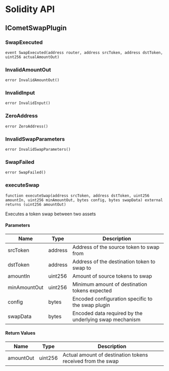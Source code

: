 # Solidity API

## ICometSwapPlugin

### SwapExecuted

```solidity
event SwapExecuted(address router, address srcToken, address dstToken, uint256 actualAmountOut)
```

### InvalidAmountOut

```solidity
error InvalidAmountOut()
```

### InvalidInput

```solidity
error InvalidInput()
```

### ZeroAddress

```solidity
error ZeroAddress()
```

### InvalidSwapParameters

```solidity
error InvalidSwapParameters()
```

### SwapFailed

```solidity
error SwapFailed()
```

### executeSwap

```solidity
function executeSwap(address srcToken, address dstToken, uint256 amountIn, uint256 minAmountOut, bytes config, bytes swapData) external returns (uint256 amountOut)
```

Executes a token swap between two assets

#### Parameters

| Name         | Type    | Description                                            |
| ------------ | ------- | ------------------------------------------------------ |
| srcToken     | address | Address of the source token to swap from               |
| dstToken     | address | Address of the destination token to swap to            |
| amountIn     | uint256 | Amount of source tokens to swap                        |
| minAmountOut | uint256 | Minimum amount of destination tokens expected          |
| config       | bytes   | Encoded configuration specific to the swap plugin      |
| swapData     | bytes   | Encoded data required by the underlying swap mechanism |

#### Return Values

| Name      | Type    | Description                                                |
| --------- | ------- | ---------------------------------------------------------- |
| amountOut | uint256 | Actual amount of destination tokens received from the swap |
